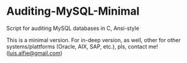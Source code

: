 # Auditing-MySQL-Minimal

Script for auditing MySQL databases in C, Ansi-style

This is a minimal version. For in-deep version, as well, other for other systems/plattforms (Oracle, AIX, SAP, etc.), pls, contact me! (luis.alfie@gmail.com)
